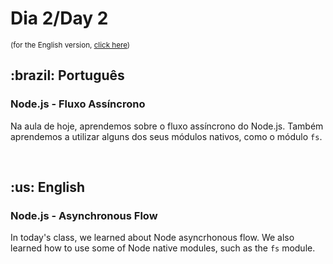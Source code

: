 # Dia 2/Day 2

<small>(for the English version, <a href="#en">click here</a>)</small>

<h2>:brazil: Português</h2>
<h3>Node.js - Fluxo Assíncrono</h3>
<p>Na aula de hoje, aprendemos sobre o fluxo assíncrono do Node.js. Também aprendemos a utilizar alguns dos seus módulos nativos, como o módulo <code>fs</code>.</p>
<br>

<h2 id="en">:us: English</h2>
<h3>Node.js - Asynchronous Flow</h3>
<p>In today's class, we learned about Node asyncrhonous flow. We also learned how to use some of Node native modules, such as the <code>fs</code> module.</p>

